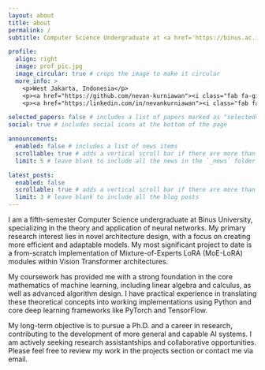 ```yaml
---
layout: about
title: about
permalink: /
subtitle: Computer Science Undergraduate at <a href='https://binus.ac.id/'>Binus University</a>, specializing in Neural Networks.

profile:
  align: right
  image: prof_pic.jpg
  image_circular: true # crops the image to make it circular
  more_info: >
    <p>West Jakarta, Indonesia</p>
    <p><a href="https://github.com/nevan-kurniawan"><i class="fab fa-github"></i> GitHub Profile</a></p>
    <p><a href="https:/linkedin.com/in/nevankurniawan"><i class="fab fa-linkedin"></i> LinkedIn Profile</a></p>

selected_papers: false # includes a list of papers marked as "selected={true}"
social: true # includes social icons at the bottom of the page

announcements:
  enabled: false # includes a list of news items
  scrollable: true # adds a vertical scroll bar if there are more than 3 news items
  limit: 5 # leave blank to include all the news in the `_news` folder

latest_posts:
  enabled: false
  scrollable: true # adds a vertical scroll bar if there are more than 3 new posts items
  limit: 3 # leave blank to include all the blog posts
---
```


I am a fifth-semester Computer Science undergraduate at Binus University, specializing in the theory and application of neural networks. My primary research interest lies in novel architecture design, with a focus on creating more efficient and adaptable models. My most significant project to date is a from-scratch implementation of Mixture-of-Experts LoRA (MoE-LoRA) modules within Vision Transformer architectures.

My coursework has provided me with a strong foundation in the core mathematics of machine learning, including linear algebra and calculus, as well as advanced algorithm design. I have practical experience in translating these theoretical concepts into working implementations using Python and core deep learning frameworks like PyTorch and TensorFlow.

My long-term objective is to pursue a Ph.D. and a career in research, contributing to the development of more general and capable AI systems. I am actively seeking research assistantships and collaborative opportunities. Please feel free to review my work in the projects section or contact me via email.